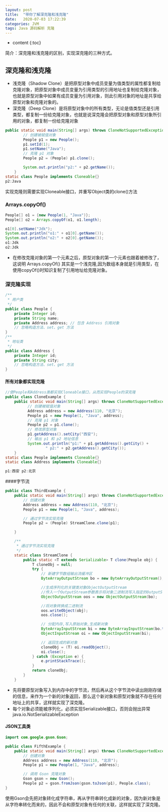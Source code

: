 ```yaml
---
layout: post
title:  "带你了解深克隆和浅克隆"
date:   2020-07-03 17:22:39
categories: JVM
tags: Java 源码解析 克隆
---
```


* content
{:toc}

简介：深克隆和浅克隆的区别，实现深克隆的三种方式。





## 深克隆和浅克隆
- 浅克隆（Shadow Clone）是把原型对象中成员变量为值类型的属性都复制给克隆对象，把原型对象中成员变量为引用类型的引用地址也复制给克隆对象，也就是原型对象中如果有成员变量为引用对象，则此引用对象的地址是共享给原型对象和克隆对象的。
- 深克隆（Deep Clone）是将原型对象中的所有类型，无论是值类型还是引用类型，都复制一份给克隆对象，也就是说深克隆会把原型对象和原型对象所引用的对象，都复制一份给克隆对象

```java
public static void main(String[] args) throws CloneNotSupportedException {
        // 创建被赋值对象
        People p1 = new People();
        p1.setId(1);
        p1.setName("Java");
        // 克隆 p1 对象
        People p2 = (People) p1.clone();

        System.out.println("p2:" + p2.getName());
    }
static class People implements Cloneable{}
p2:Java
```
实现克隆则需要实现Cloneable接口，并重写Object类的clone()方法

### Arrays.copyOf()
```java
People[] o1 = {new People(1, "Java")};
People[] o2 = Arrays.copyOf(o1, o1.length);

o1[0].setName("Jdk");
System.out.println("o1:" + o1[0].getName());
System.out.println("o2:" + o2[0].getName());
o1:Jdk
o2:Jdk
```
- 在修改克隆对象的第一个元素之后，原型对象的第一个元素也跟着被修改了，这说明 Arrays.copyOf() 其实是一个浅克隆,因为数组本身就是引用类型，在使用copyOf()时知识复制了引用地址给克隆对象。

### 深克隆实现
```java
/**
 * 用户类
 */
public class People {
    private Integer id;
    private String name;
    private Address address; // 包含 Address 引用对象
    // 忽略构造方法、set、get 方法
}
/**
 * 地址类
 */
public class Address {
    private Integer id;
    private String city;
    // 忽略构造方法、set、get 方法
}
```
#### 所有对象都实现克隆
```java
//使People和Address类都实现Cloneable接口，从而实现People的深克隆
public class CloneExample {
    public static void main(String[] args) throws CloneNotSupportedException {
          // 创建被赋值对象
          Address address = new Address(110, "北京");
          People p1 = new People(1, "Java", address);
          // 克隆 p1 对象
          People p2 = p1.clone();
          // 修改原型对象
          p1.getAddress().setCity("西安");
          // 输出 p1 和 p2 地址信息
          System.out.println("p1:" + p1.getAddress().getCity() +
                  " p2:" + p2.getAddress().getCity());
    }
static class People implements Cloneable{}
static class Address implements Cloneable{}

p1:西安 p2:北京
```

####字节流
```java
public class ThirdExample {
    public static void main(String[] args) throws CloneNotSupportedException {
        // 创建对象
        Address address = new Address(110, "北京");
        People p1 = new People(1, "Java", address);

        // 通过字节流实现克隆
        People p2 = (People) StreamClone.clone(p1);

    }

    /**
     * 通过字节流实现克隆
     */
    static class StreamClone {
        public static <T extends Serializable> T clone(People obj) {
            T cloneObj = null;
            try {
                // 新建字节数组输出流缓冲区
                ByteArrayOutputStream bo = new ByteArrayOutputStream();

				//生成序列化的关键类对象ObjectOutputStream
				//传入一个OutputStream参数表示将对象二进制流写入指定的OutputStream，这里即字节数组
                ObjectOutputStream oos = new ObjectOutputStream(bo);

				//将对象转换成二进制流
                oos.writeObject(obj);
                oos.close();

                // 分配内存,写入原始对象,生成新对象
                ByteArrayInputStream bi = new ByteArrayInputStream(bo.toByteArray());//获取上面的输出字节流
                ObjectInputStream oi = new ObjectInputStream(bi);

                // 返回生成的新对象
                cloneObj = (T) oi.readObject();
                oi.close();
            } catch (Exception e) {
                e.printStackTrace();
            }
            return cloneObj;
        }
    }
```
- 先将要原型对象写入到内存中的字节流，然后再从这个字节流中读出刚刚存储的信息，来作为一个新的对象返回，那么这个新对象和原型对象就不存在任何地址上的共享，这样就实现了深克隆。
- 每个对象必须能被序列化，必须实现Serializable接口，否则会抛出异常java.io.NotSerializableException


#### JSON工具类
```java
import com.google.gson.Gson;

public class FifthExample {
    public static void main(String[] args) throws CloneNotSupportedException {
        // 创建对象
        Address address = new Address(110, "北京");
        People p1 = new People(1, "Java", address);

        // 调用 Gson 克隆对象
        Gson gson = new Gson();
        People p2 = gson.fromJson(gson.toJson(p1), People.class);
}
```
使用Gson会先把对象转化成字符串，再从字符串转化成新的对象，因为新对象是从字符串转化而来的，因此不会和原型对象有任何的关联，这样就实现了深克隆。